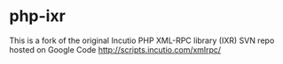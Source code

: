php-ixr
=======

This is a fork of the original Incutio PHP XML-RPC library (IXR) SVN repo hosted on Google Code http://scripts.incutio.com/xmlrpc/
